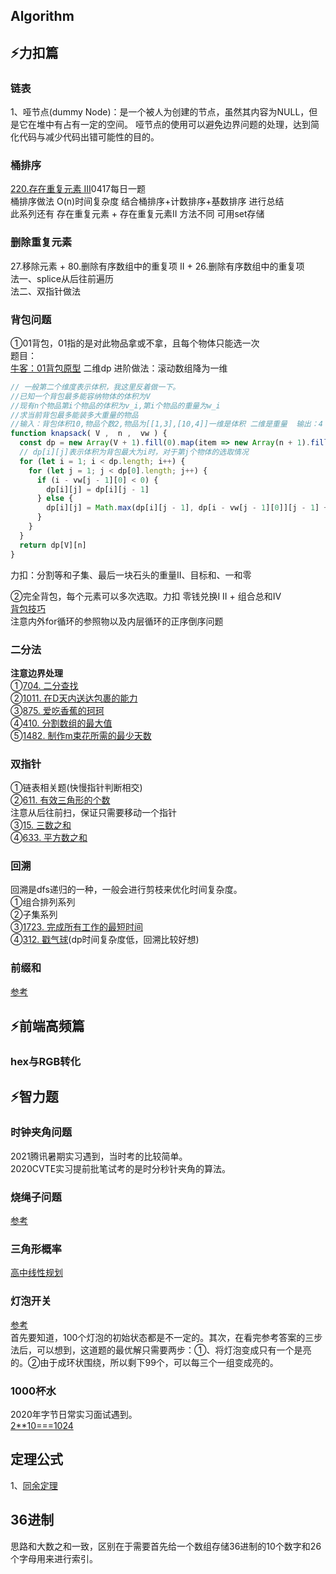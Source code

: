 ## Algorithm
## ⚡力扣篇
### 链表  
1、哑节点(dummy Node)：是一个被人为创建的节点，虽然其内容为NULL，但是它在堆中有占有一定的空间。 哑节点的使用可以避免边界问题的处理，达到简化代码与减少代码出错可能性的目的。  

### 桶排序
[220.存在重复元素 III](https://leetcode-cn.com/problems/contains-duplicate-iii/)0417每日一题  
桶排序做法 O(n)时间复杂度
结合桶排序+计数排序+基数排序 进行总结  
此系列还有 存在重复元素 + 存在重复元素II 方法不同 可用set存储  
  
### 删除重复元素
27.移除元素 + 80.删除有序数组中的重复项 II + 26.删除有序数组中的重复项  
法一、splice从后往前遍历  
法二、双指针做法  
  
### 背包问题  
①01背包，01指的是对此物品拿或不拿，且每个物体只能选一次  
题目：  
[牛客：01背包原型](https://www.nowcoder.com/practice/2820ea076d144b30806e72de5e5d4bbf?tpId=188&tqId=38312&rp=1&ru=%2Factivity%2Foj&qru=%2Fta%2Fjob-code-high-week%2Fquestion-ranking&tab=answerKey)  二维dp  进阶做法：滚动数组降为一维  

```javascript
// 一般第二个维度表示体积，我这里反着做一下。
//已知一个背包最多能容纳物体的体积为V
//现有n个物品第i个物品的体积为v_i,第i个物品的重量为w_i
//求当前背包最多能装多大重量的物品
//输入：背包体积10,物品个数2,物品为[[1,3],[10,4]]一维是体积 二维是重量  输出：4
function knapsack( V ,  n ,  vw ) {
  const dp = new Array(V + 1).fill(0).map(item => new Array(n + 1).fill(0));
  // dp[i][j]表示体积为背包最大为i时，对于第j个物体的选取情况
  for (let i = 1; i < dp.length; i++) {
    for (let j = 1; j < dp[0].length; j++) {
      if (i - vw[j - 1][0] < 0) {
        dp[i][j] = dp[i][j - 1]
      } else {
        dp[i][j] = Math.max(dp[i][j - 1], dp[i - vw[j - 1][0]][j - 1] + vw[j - 1][1])
      }
    }
  }
  return dp[V][n]
}
```
力扣：分割等和子集、最后一块石头的重量II、目标和、一和零  
  
②完全背包，每个元素可以多次选取。力扣 零钱兑换I II + 组合总和Ⅳ  
[背包技巧](https://leetcode-cn.com/problems/combination-sum-iv/solution/xi-wang-yong-yi-chong-gui-lu-gao-ding-bei-bao-wen-/)  
注意内外for循环的参照物以及内层循环的正序倒序问题  
  
### 二分法  
**注意边界处理**  
①[704. 二分查找](https://leetcode-cn.com/problems/binary-search/)  
②[1011. 在D天内送达包裹的能力](https://leetcode-cn.com/problems/capacity-to-ship-packages-within-d-days/)  
③[875. 爱吃香蕉的珂珂](https://leetcode-cn.com/problems/koko-eating-bananas/)  
④[410. 分割数组的最大值](https://leetcode-cn.com/problems/split-array-largest-sum/)  
⑤[1482. 制作m束花所需的最少天数](https://leetcode-cn.com/problems/minimum-number-of-days-to-make-m-bouquets/)
  
### 双指针  
①链表相关题(快慢指针判断相交)  
②[611. 有效三角形的个数](https://leetcode-cn.com/problems/valid-triangle-number/)  
注意从后往前扫，保证只需要移动一个指针  
③[15. 三数之和](https://leetcode-cn.com/problems/3sum/)  
④[633. 平方数之和](https://leetcode-cn.com/problems/sum-of-square-numbers/)  
  
### 回溯
回溯是dfs递归的一种，一般会进行剪枝来优化时间复杂度。  
①组合排列系列  
②子集系列  
③[1723. 完成所有工作的最短时间](https://leetcode-cn.com/problems/find-minimum-time-to-finish-all-jobs/)  
④[312. 戳气球](https://leetcode-cn.com/problems/burst-balloons/)(dp时间复杂度低，回溯比较好想)  
  
### 前缀和
[参考](https://leetcode-cn.com/problems/subarray-sum-equals-k/solution/de-liao-yi-wen-jiang-qian-zhui-he-an-pai-yhyf/)  
  
## ⚡前端高频篇
### hex与RGB转化
  

## ⚡智力题
### 时钟夹角问题
2021腾讯暑期实习遇到，当时考的比较简单。  
2020CVTE实习提前批笔试考的是时分秒针夹角的算法。  
  
### 烧绳子问题
[参考](https://mp.weixin.qq.com/s/ZfW406PUKU2Hf3b7BbdWJA)
  
### 三角形概率
[高中线性规划](https://mp.weixin.qq.com/s/ZfW406PUKU2Hf3b7BbdWJA)
  
### 灯泡开关
[参考](https://mp.weixin.qq.com/s/GPQ3EqmBLU_kCeKn1Ggyvg)  
首先要知道，100个灯泡的初始状态都是不一定的。其次，在看完参考答案的三步法后，可以想到，这道题的最优解只需要两步：①、将灯泡变成只有一个是亮的。②由于成环状围绕，所以剩下99个，可以每三个一组变成亮的。  
  
### 1000杯水
2020年字节日常实习面试遇到。  
[2**10===1024](https://www.cnblogs.com/catpainter/p/12600448.html)  
  
## 定理公式
1、[同余定理](https://leetcode-cn.com/problems/continuous-subarray-sum/solution/gong-shui-san-xie-tuo-zhan-wei-qiu-fang-1juse/)  
  
## 36进制  
思路和大数之和一致，区别在于需要首先给一个数组存储36进制的10个数字和26个字母用来进行索引。  